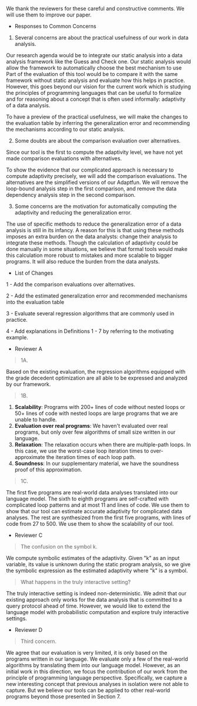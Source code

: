 We thank the reviewers for these careful and constructive
comments. We will use them to improve our paper.

* Responses to Common Concerns

1. Several concerns are about the practical usefulness of
our work in data analysis.

Our research agenda
would be to integrate our static analysis into a data analysis framework like the
Guess and Check one. Our static analysis would allow the framework to
automatically choose the best mechanism to use
Part of the evaluation of this tool would be to compare
it with the same framework without static analysis and evaluate how
this helps in practice. However, this goes beyond our vision for the
current work which is studying the principles of programming languages
that can be useful to formalize and for reasoning about a concept that 
is often used informally: adaptivity of a data analysis.

To have a preview of the practical usefulness,
we will make the changes to the evaluation table by inferring the generalization error and recommending the mechanisms according to our static analysis.

2. Some doubts are about the comparison evaluation over alternatives.

Since our tool is the first to compute the adaptivity level, we have not yet made comparison evaluations with alternatives.

To show the evidence that our complicated approach is necessary to compute adaptivity precisely,
we will add the comparison evaluations.
The alternatives are the simplified versions of our Adaptfun. We will remove the loop-bound analysis step in the first comparison, and remove the data dependency analysis step in the second comparison.

3. Some concerns are the motivation for automatically computing the adaptivity and reducing the generalization error.

The use of specific methods to reduce the generalization error of a 
data analysis is still in its infancy. A reason for this is that using
these methods imposes an extra burden on the data analysts: change
their analysis to integrate these methods. 
Though the calculation of adaptivity could be
done manually in some situations,
we believe that formal tools would make this calculation more robust to mistakes and more scalable to bigger
programs. It will also reduce the burden from the data analysts.


* List of Changes

1 - Add the comparison evaluations over alternatives.

2 - Add the estimated generalization error and recommended mechanisms into the evaluation table

3 - Evaluate several regression algorithms that are commonly used in practice.

4 - Add explanations in Definitions 1 - 7 by referring to the motivating example.


* Reviewer A

> 1A. 

Based on the existing evaluation, the regression algorithms equipped with the grade decedent optimization are all able to be expressed and analyzed by our framework.

> 1B. 

1) **Scalability**: Programs with 200+ lines of code without nested loops or 50+ lines of code with nested loops are large programs that we are unable to handle.
2) **Evaluation over real programs**: We haven't evaluated over real programs, but only over few algorithms of small size written in our language.
3) **Relaxation**: The relaxation occurs when there are multiple-path loops. In this case, we use the worst-case loop iteration times to over-approximate the iteration times of each loop path.
4) **Soundness**: In our supplementary material, we have the soundness proof of this approximation. 


> 1C. 

The first five programs are real-world data analyses translated into our language model.
The sixth to eighth programs are self-crafted with complicated loop patterns and at most 11 and lines of code. We use them to show that our tool can estimate accurate adaptivity for complicated data analyses.
The rest are synthesized from the first five programs, with lines of code from 27 to 500. We use them to show the scalability of our tool.


* Reviewer C

> The confusion on the symbol k.

We compute symbolic estimates of the adaptivity.
Given "k" as an input variable, its value is unknown during the static program analysis, so we give the symbolic expression as the estimated adaptivity where "k" is a symbol. 

> What happens in the truly interactive setting?

The truly interactive setting is indeed non-deterministic.
We admit that our existing approach only works for the data analysis that is committed to a query protocol ahead of time. 
However, we would like to extend the language model with probabilistic computation and explore truly interactive settings.

* Reviewer D

> Third concern.

We agree that our evaluation is very limited, it is only based on the programs written in our language.
We evaluate only a few of the real-world algorithms by translating them into our language model.
However, as an initial work in this direction, we focus the contribution of our work from the principle
of programming language perspective. Specifically, we capture a new
interesting concept that previous analyses in isolation were not able
to capture. But we believe our tools can be applied to other real-world programs
beyond those presented in Section 7.